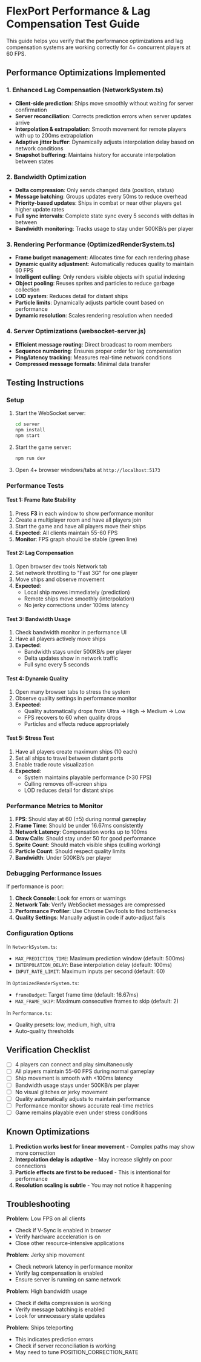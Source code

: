 # FlexPort Performance & Lag Compensation Test Guide

This guide helps you verify that the performance optimizations and lag compensation systems are working correctly for 4+ concurrent players at 60 FPS.

## Performance Optimizations Implemented

### 1. Enhanced Lag Compensation (NetworkSystem.ts)
- **Client-side prediction**: Ships move smoothly without waiting for server confirmation
- **Server reconciliation**: Corrects prediction errors when server updates arrive
- **Interpolation & extrapolation**: Smooth movement for remote players with up to 200ms extrapolation
- **Adaptive jitter buffer**: Dynamically adjusts interpolation delay based on network conditions
- **Snapshot buffering**: Maintains history for accurate interpolation between states

### 2. Bandwidth Optimization
- **Delta compression**: Only sends changed data (position, status)
- **Message batching**: Groups updates every 50ms to reduce overhead
- **Priority-based updates**: Ships in combat or near other players get higher update rates
- **Full sync intervals**: Complete state sync every 5 seconds with deltas in between
- **Bandwidth monitoring**: Tracks usage to stay under 500KB/s per player

### 3. Rendering Performance (OptimizedRenderSystem.ts)
- **Frame budget management**: Allocates time for each rendering phase
- **Dynamic quality adjustment**: Automatically reduces quality to maintain 60 FPS
- **Intelligent culling**: Only renders visible objects with spatial indexing
- **Object pooling**: Reuses sprites and particles to reduce garbage collection
- **LOD system**: Reduces detail for distant ships
- **Particle limits**: Dynamically adjusts particle count based on performance
- **Dynamic resolution**: Scales rendering resolution when needed

### 4. Server Optimizations (websocket-server.js)
- **Efficient message routing**: Direct broadcast to room members
- **Sequence numbering**: Ensures proper order for lag compensation
- **Ping/latency tracking**: Measures real-time network conditions
- **Compressed message formats**: Minimal data transfer

## Testing Instructions

### Setup
1. Start the WebSocket server:
   ```bash
   cd server
   npm install
   npm start
   ```

2. Start the game server:
   ```bash
   npm run dev
   ```

3. Open 4+ browser windows/tabs at `http://localhost:5173`

### Performance Tests

#### Test 1: Frame Rate Stability
1. Press **F3** in each window to show performance monitor
2. Create a multiplayer room and have all players join
3. Start the game and have all players move their ships
4. **Expected**: All clients maintain 55-60 FPS
5. **Monitor**: FPS graph should be stable (green line)

#### Test 2: Lag Compensation
1. Open browser dev tools Network tab
2. Set network throttling to "Fast 3G" for one player
3. Move ships and observe movement
4. **Expected**: 
   - Local ship moves immediately (prediction)
   - Remote ships move smoothly (interpolation)
   - No jerky corrections under 100ms latency

#### Test 3: Bandwidth Usage
1. Check bandwidth monitor in performance UI
2. Have all players actively move ships
3. **Expected**: 
   - Bandwidth stays under 500KB/s per player
   - Delta updates show in network traffic
   - Full sync every 5 seconds

#### Test 4: Dynamic Quality
1. Open many browser tabs to stress the system
2. Observe quality settings in performance monitor
3. **Expected**:
   - Quality automatically drops from Ultra → High → Medium → Low
   - FPS recovers to 60 when quality drops
   - Particles and effects reduce appropriately

#### Test 5: Stress Test
1. Have all players create maximum ships (10 each)
2. Set all ships to travel between distant ports
3. Enable trade route visualization
4. **Expected**:
   - System maintains playable performance (>30 FPS)
   - Culling removes off-screen ships
   - LOD reduces detail for distant ships

### Performance Metrics to Monitor

1. **FPS**: Should stay at 60 (±5) during normal gameplay
2. **Frame Time**: Should be under 16.67ms consistently
3. **Network Latency**: Compensation works up to 100ms
4. **Draw Calls**: Should stay under 50 for good performance
5. **Sprite Count**: Should match visible ships (culling working)
6. **Particle Count**: Should respect quality limits
7. **Bandwidth**: Under 500KB/s per player

### Debugging Performance Issues

If performance is poor:

1. **Check Console**: Look for errors or warnings
2. **Network Tab**: Verify WebSocket messages are compressed
3. **Performance Profiler**: Use Chrome DevTools to find bottlenecks
4. **Quality Settings**: Manually adjust in code if auto-adjust fails

### Configuration Options

In `NetworkSystem.ts`:
- `MAX_PREDICTION_TIME`: Maximum prediction window (default: 500ms)
- `INTERPOLATION_DELAY`: Base interpolation delay (default: 100ms)
- `INPUT_RATE_LIMIT`: Maximum inputs per second (default: 60)

In `OptimizedRenderSystem.ts`:
- `frameBudget`: Target frame time (default: 16.67ms)
- `MAX_FRAME_SKIP`: Maximum consecutive frames to skip (default: 2)

In `Performance.ts`:
- Quality presets: low, medium, high, ultra
- Auto-quality thresholds

## Verification Checklist

- [ ] 4 players can connect and play simultaneously
- [ ] All players maintain 55-60 FPS during normal gameplay
- [ ] Ship movement is smooth with <100ms latency
- [ ] Bandwidth usage stays under 500KB/s per player
- [ ] No visual glitches or jerky movement
- [ ] Quality automatically adjusts to maintain performance
- [ ] Performance monitor shows accurate real-time metrics
- [ ] Game remains playable even under stress conditions

## Known Optimizations

1. **Prediction works best for linear movement** - Complex paths may show more correction
2. **Interpolation delay is adaptive** - May increase slightly on poor connections
3. **Particle effects are first to be reduced** - This is intentional for performance
4. **Resolution scaling is subtle** - You may not notice it happening

## Troubleshooting

**Problem**: Low FPS on all clients
- Check if V-Sync is enabled in browser
- Verify hardware acceleration is on
- Close other resource-intensive applications

**Problem**: Jerky ship movement
- Check network latency in performance monitor
- Verify lag compensation is enabled
- Ensure server is running on same network

**Problem**: High bandwidth usage
- Check if delta compression is working
- Verify message batching is enabled
- Look for unnecessary state updates

**Problem**: Ships teleporting
- This indicates prediction errors
- Check if server reconciliation is working
- May need to tune POSITION_CORRECTION_RATE